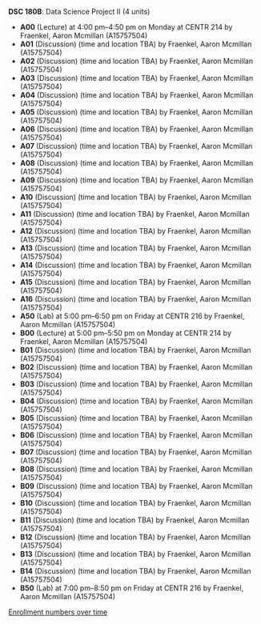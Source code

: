 **DSC 180B**: Data Science Project II (4 units)

- **A00** (Lecture) at 4:00 pm–4:50 pm on Monday at CENTR 214 by Fraenkel, Aaron Mcmillan (A15757504)
- **A01** (Discussion) (time and location TBA) by Fraenkel, Aaron Mcmillan (A15757504)
- **A02** (Discussion) (time and location TBA) by Fraenkel, Aaron Mcmillan (A15757504)
- **A03** (Discussion) (time and location TBA) by Fraenkel, Aaron Mcmillan (A15757504)
- **A04** (Discussion) (time and location TBA) by Fraenkel, Aaron Mcmillan (A15757504)
- **A05** (Discussion) (time and location TBA) by Fraenkel, Aaron Mcmillan (A15757504)
- **A06** (Discussion) (time and location TBA) by Fraenkel, Aaron Mcmillan (A15757504)
- **A07** (Discussion) (time and location TBA) by Fraenkel, Aaron Mcmillan (A15757504)
- **A08** (Discussion) (time and location TBA) by Fraenkel, Aaron Mcmillan (A15757504)
- **A09** (Discussion) (time and location TBA) by Fraenkel, Aaron Mcmillan (A15757504)
- **A10** (Discussion) (time and location TBA) by Fraenkel, Aaron Mcmillan (A15757504)
- **A11** (Discussion) (time and location TBA) by Fraenkel, Aaron Mcmillan (A15757504)
- **A12** (Discussion) (time and location TBA) by Fraenkel, Aaron Mcmillan (A15757504)
- **A13** (Discussion) (time and location TBA) by Fraenkel, Aaron Mcmillan (A15757504)
- **A14** (Discussion) (time and location TBA) by Fraenkel, Aaron Mcmillan (A15757504)
- **A15** (Discussion) (time and location TBA) by Fraenkel, Aaron Mcmillan (A15757504)
- **A16** (Discussion) (time and location TBA) by Fraenkel, Aaron Mcmillan (A15757504)
- **A50** (Lab) at 5:00 pm–6:50 pm on Friday at CENTR 216 by Fraenkel, Aaron Mcmillan (A15757504)
- **B00** (Lecture) at 5:00 pm–5:50 pm on Monday at CENTR 214 by Fraenkel, Aaron Mcmillan (A15757504)
- **B01** (Discussion) (time and location TBA) by Fraenkel, Aaron Mcmillan (A15757504)
- **B02** (Discussion) (time and location TBA) by Fraenkel, Aaron Mcmillan (A15757504)
- **B03** (Discussion) (time and location TBA) by Fraenkel, Aaron Mcmillan (A15757504)
- **B04** (Discussion) (time and location TBA) by Fraenkel, Aaron Mcmillan (A15757504)
- **B05** (Discussion) (time and location TBA) by Fraenkel, Aaron Mcmillan (A15757504)
- **B06** (Discussion) (time and location TBA) by Fraenkel, Aaron Mcmillan (A15757504)
- **B07** (Discussion) (time and location TBA) by Fraenkel, Aaron Mcmillan (A15757504)
- **B08** (Discussion) (time and location TBA) by Fraenkel, Aaron Mcmillan (A15757504)
- **B09** (Discussion) (time and location TBA) by Fraenkel, Aaron Mcmillan (A15757504)
- **B10** (Discussion) (time and location TBA) by Fraenkel, Aaron Mcmillan (A15757504)
- **B11** (Discussion) (time and location TBA) by Fraenkel, Aaron Mcmillan (A15757504)
- **B12** (Discussion) (time and location TBA) by Fraenkel, Aaron Mcmillan (A15757504)
- **B13** (Discussion) (time and location TBA) by Fraenkel, Aaron Mcmillan (A15757504)
- **B14** (Discussion) (time and location TBA) by Fraenkel, Aaron Mcmillan (A15757504)
- **B50** (Lab) at 7:00 pm–8:50 pm on Friday at CENTR 216 by Fraenkel, Aaron Mcmillan (A15757504)

[Enrollment numbers over time](./DSC180B.tsv)
